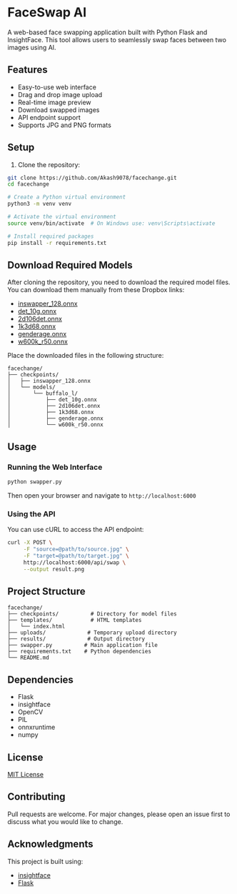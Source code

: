 # FaceSwap AI

A web-based face swapping application built with Python Flask and InsightFace. This tool allows users to seamlessly swap faces between two images using AI.

## Features

- Easy-to-use web interface
- Drag and drop image upload
- Real-time image preview
- Download swapped images
- API endpoint support
- Supports JPG and PNG formats

## Setup

1. Clone the repository:

```bash
git clone https://github.com/Akash9078/facechange.git
cd facechange

# Create a Python virtual environment
python3 -m venv venv

# Activate the virtual environment
source venv/bin/activate  # On Windows use: venv\Scripts\activate

# Install required packages
pip install -r requirements.txt
```

## Download Required Models

After cloning the repository, you need to download the required model files. You can download them manually from these Dropbox links:

- [inswapper_128.onnx](https://www.dropbox.com/scl/fi/h8rwajkgfrfw72w5yfbct/inswapper_128.onnx?rlkey=avqyrpfmxfxcmz8xsipsgpmg9&dl=1)
- [det_10g.onnx](https://www.dropbox.com/scl/fi/gv67fx8vtc7phg7l7h1s5/det_10g.onnx?rlkey=wlgqbkdtrzfcg506vxpvg6n8j&dl=1)
- [2d106det.onnx](https://www.dropbox.com/scl/fi/ly3kgdf8hg2r7eqfab4e4/2d106det.onnx?rlkey=h43adi8jnfv0he90yaatebc4k&dl=1)
- [1k3d68.onnx](https://www.dropbox.com/scl/fi/sj5v97t4s7s3pjmnpn97j/1k3d68.onnx?rlkey=1gnmdn93y1djl4zjomucgaeb6&dl=1)
- [genderage.onnx](https://www.dropbox.com/scl/fi/5sehilvdn13y93091trs4/genderage.onnx?rlkey=gpocnlmys0ixtkkri8dnwwsvz&dl=1)
- [w600k_r50.onnx](https://www.dropbox.com/scl/fi/a1dthaiglolxqf51gp6jb/w600k_r50.onnx?rlkey=mtafser7afgcqa7218g5s3tn3&dl=1)

Place the downloaded files in the following structure:
```
facechange/
├── checkpoints/
│   ├── inswapper_128.onnx
│   └── models/
│       └── buffalo_l/
│           ├── det_10g.onnx
│           ├── 2d106det.onnx
│           ├── 1k3d68.onnx
│           ├── genderage.onnx
│           └── w600k_r50.onnx
```

## Usage

### Running the Web Interface

```bash
python swapper.py
```
Then open your browser and navigate to `http://localhost:6000`

### Using the API

You can use cURL to access the API endpoint:

```bash
curl -X POST \
     -F "source=@path/to/source.jpg" \
     -F "target=@path/to/target.jpg" \
     http://localhost:6000/api/swap \
     --output result.png
```

## Project Structure

```
facechange/
├── checkpoints/          # Directory for model files
├── templates/            # HTML templates
│   └── index.html
├── uploads/             # Temporary upload directory
├── results/             # Output directory
├── swapper.py          # Main application file
├── requirements.txt    # Python dependencies
└── README.md
```

## Dependencies

- Flask
- insightface
- OpenCV
- PIL
- onnxruntime
- numpy

## License

[MIT License](LICENSE)

## Contributing

Pull requests are welcome. For major changes, please open an issue first to discuss what you would like to change.

## Acknowledgments

This project is built using:
- [insightface](https://github.com/deepinsight/insightface)
- [Flask](https://flask.palletsprojects.com/)
